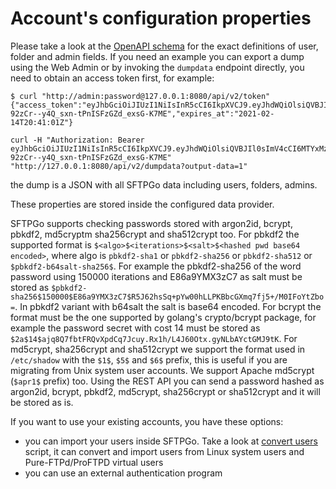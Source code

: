 # Account's configuration properties

Please take a look at the [OpenAPI schema](../openapi/openapi.yaml) for the exact definitions of user, folder and admin fields.
If you need an example you can export a dump using the Web Admin or by invoking the `dumpdata` endpoint directly, you need to obtain an access token first, for example:

```shell
$ curl "http://admin:password@127.0.0.1:8080/api/v2/token"
{"access_token":"eyJhbGciOiJIUzI1NiIsInR5cCI6IkpXVCJ9.eyJhdWQiOlsiQVBJIl0sImV4cCI6MTYxMzMzNTI2MSwianRpIjoiYzBrb2gxZmNkcnBjaHNzMGZwZmciLCJuYmYiOjE2MTMzMzQ2MzEsInBlcm1pc3Npb25zIjpbIioiXSwic3ViIjoiYUJ0SHUwMHNBUmxzZ29yeEtLQ1pZZWVqSTRKVTlXbThHSGNiVWtWVmc1TT0iLCJ1c2VybmFtZSI6ImFkbWluIn0.WiyqvUF-92zCr--y4Q_sxn-tPnISFzGZd_exsG-K7ME","expires_at":"2021-02-14T20:41:01Z"}

curl -H "Authorization: Bearer eyJhbGciOiJIUzI1NiIsInR5cCI6IkpXVCJ9.eyJhdWQiOlsiQVBJIl0sImV4cCI6MTYxMzMzNTI2MSwianRpIjoiYzBrb2gxZmNkcnBjaHNzMGZwZmciLCJuYmYiOjE2MTMzMzQ2MzEsInBlcm1pc3Npb25zIjpbIioiXSwic3ViIjoiYUJ0SHUwMHNBUmxzZ29yeEtLQ1pZZWVqSTRKVTlXbThHSGNiVWtWVmc1TT0iLCJ1c2VybmFtZSI6ImFkbWluIn0.WiyqvUF-92zCr--y4Q_sxn-tPnISFzGZd_exsG-K7ME" "http://127.0.0.1:8080/api/v2/dumpdata?output-data=1"
```

the dump is a JSON with all SFTPGo data including users, folders, admins.

These properties are stored inside the configured data provider.

SFTPGo supports checking passwords stored with argon2id, bcrypt, pbkdf2, md5cryptm sha256crypt and sha512crypt too. For pbkdf2 the supported format is `$<algo>$<iterations>$<salt>$<hashed pwd base64 encoded>`, where algo is `pbkdf2-sha1` or `pbkdf2-sha256` or `pbkdf2-sha512` or `$pbkdf2-b64salt-sha256$`. For example the pbkdf2-sha256 of the word password using 150000 iterations and E86a9YMX3zC7 as salt must be stored as `$pbkdf2-sha256$150000$E86a9YMX3zC7$R5J62hsSq+pYw00hLLPKBbcGXmq7fj5+/M0IFoYtZbo=`. In pbkdf2 variant with b64salt the salt is base64 encoded. For bcrypt the format must be the one supported by golang's crypto/bcrypt package, for example the password secret with cost 14 must be stored as `$2a$14$ajq8Q7fbtFRQvXpdCq7Jcuy.Rx1h/L4J60Otx.gyNLbAYctGMJ9tK`. For md5crypt, sha256crypt and sha512crypt we support the format used in `/etc/shadow` with the `$1$`, `$5$` and `$6$` prefix, this is useful if you are migrating from Unix system user accounts. We support Apache md5crypt (`$apr1$` prefix) too. Using the REST API you can send a password hashed as argon2id, bcrypt, pbkdf2, md5crypt, sha256crypt  or sha512crypt and it will be stored as is.

If you want to use your existing accounts, you have these options:

- you can import your users inside SFTPGo. Take a look at [convert users](../examples/convertusers) script, it can convert and import users from Linux system users and Pure-FTPd/ProFTPD virtual users
- you can use an external authentication program
